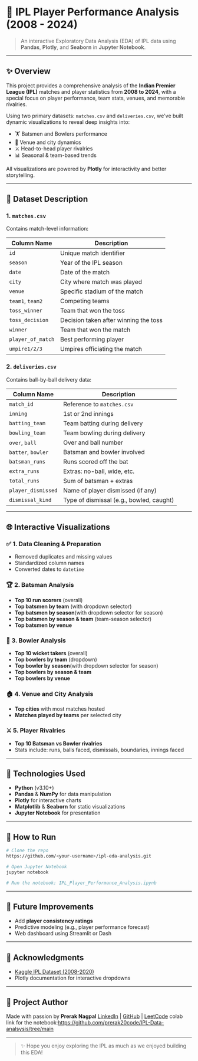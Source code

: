 # 🏏 IPL Player Performance Analysis (2008 - 2024)

> An interactive Exploratory Data Analysis (EDA) of IPL data using **Pandas**, **Plotly**, and **Seaborn** in **Jupyter Notebook**.

---

## ✨ Overview

This project provides a comprehensive analysis of the **Indian Premier League (IPL)** matches and player statistics from **2008 to 2024**, with a special focus on player performance, team stats, venues, and memorable rivalries.

Using two primary datasets: `matches.csv` and `deliveries.csv`, we've built dynamic visualizations to reveal deep insights into:

* 🏋️ Batsmen and Bowlers performance
* 🏢 Venue and city dynamics
* ⚔️ Head-to-head player rivalries
* 📊 Seasonal & team-based trends

All visualizations are powered by **Plotly** for interactivity and better storytelling.

---

## 📃 Dataset Description

### 1. `matches.csv`

Contains match-level information:

| Column Name       | Description                           |
| ----------------- | ------------------------------------- |
| `id`              | Unique match identifier               |
| `season`          | Year of the IPL season                |
| `date`            | Date of the match                     |
| `city`            | City where match was played           |
| `venue`           | Specific stadium of the match         |
| `team1`, `team2`  | Competing teams                       |
| `toss_winner`     | Team that won the toss                |
| `toss_decision`   | Decision taken after winning the toss |
| `winner`          | Team that won the match               |
| `player_of_match` | Best performing player                |
| `umpire1/2/3`     | Umpires officiating the match         |

### 2. `deliveries.csv`

Contains ball-by-ball delivery data:

| Column Name        | Description                              |
| ------------------ | ---------------------------------------- |
| `match_id`         | Reference to `matches.csv`               |
| `inning`           | 1st or 2nd innings                       |
| `batting_team`     | Team batting during delivery             |
| `bowling_team`     | Team bowling during delivery             |
| `over`, `ball`     | Over and ball number                     |
| `batter`, `bowler` | Batsman and bowler involved              |
| `batsman_runs`     | Runs scored off the bat                  |
| `extra_runs`       | Extras: no-ball, wide, etc.              |
| `total_runs`       | Sum of batsman + extras                  |
| `player_dismissed` | Name of player dismissed (if any)        |
| `dismissal_kind`   | Type of dismissal (e.g., bowled, caught) |

---

## 🌐 Interactive Visualizations

### ✅ 1. Data Cleaning & Preparation

* Removed duplicates and missing values
* Standardized column names
* Converted dates to `datetime`

### 🏆 2. Batsman Analysis

* **Top 10 run scorers** (overall)
* **Top batsmen by team** (with dropdown selector)
* **Top batsmen by season**(with dropdown selector for season)
* **Top batsmen by season & team** (team-season selector)
* **Top batsmen by venue**

### 🌿 3. Bowler Analysis

* **Top 10 wicket takers** (overall)
* **Top bowlers by team** (dropdown)
* **Top bowler by season**(with dropdown selector for season)
* **Top bowlers by season & team**
* **Top bowlers by venue**

### 🏠 4. Venue and City Analysis

* **Top cities** with most matches hosted
* **Matches played by teams** per selected city

### ⚔️ 5. Player Rivalries

* **Top 10 Batsman vs Bowler rivalries**
* Stats include: runs, balls faced, dismissals, boundaries, innings faced

---

## 📅 Technologies Used

* **Python** (v3.10+)
* **Pandas** & **NumPy** for data manipulation
* **Plotly** for interactive charts
* **Matplotlib** & **Seaborn** for static visualizations
* **Jupyter Notebook** for presentation

---

## 📖 How to Run

```bash
# Clone the repo
https://github.com/<your-username>/ipl-eda-analysis.git

# Open Jupyter Notebook
jupyter notebook

# Run the notebook: IPL_Player_Performance_Analysis.ipynb
```

---

## 🚀 Future Improvements

* Add **player consistency ratings**
* Predictive modeling (e.g., player performance forecast)
* Web dashboard using Streamlit or Dash

---

## 🙏 Acknowledgments

* [Kaggle IPL Dataset (2008-2020)](https://www.kaggle.com/datasets/moumita09/ipl-complete-dataset-2008-2020)
* Plotly documentation for interactive dropdowns

---

## 🚀 Project Author

Made with passion by **Prerak Nagpal**
[LinkedIn](https://www.linkedin.com/in/prerak-nagpal-1815ba24a/) | [GitHub](https://github.com/prerak20code) | [LeetCode](https://leetcode.com/u/prerak1234/)
colab link for the notebook:https://github.com/prerak20code/IPL-Data-analsysis/tree/main

---

> ✨ Hope you enjoy exploring the IPL as much as we enjoyed building this EDA!
